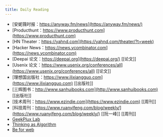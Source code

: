 ```yaml
---
title: Daily Reading
---
```


- [安妮薇时报：https://anyway.fm/news](https://anyway.fm/news/)
- [Producthunt：https://www.producthunt.com](https://www.producthunt.com)
- [HN Theater：https://yahnd.com](https://yahnd.com/theater/?t=week)
- [Hacker News：https://news.ycombinator.com](https://news.ycombinator.com)
- [Deepai 论文：https://deepai.org](https://deepai.org/) [[论文]]
- [Usenix 论文：https://www.usenix.org/conferences/all](https://www.usenix.org/conferences/all) [[论文]]
- [理想国出版社：https://www.ilixiangguo.com](https://www.ilixiangguo.com) [[出版社]]
- [三辉图书：http://www.sanhuibooks.com](http://www.sanhuibooks.com)  [[出版社]]
- [技术周刊：https://www.ezindie.com](https://www.ezindie.com) [[周刊]]
- [科技周刊：https://www.ruanyifeng.com/blog/weekly/](https://www.ruanyifeng.com/blog/weekly/) [[阮一峰]] [[周刊]]
- [GeekPlux Lab](https://geekplux.zhubai.love/)
- [ Thinking as Algorithm ](http://ftvision.github.io)
- [Be for web](http://beforweb.com)
